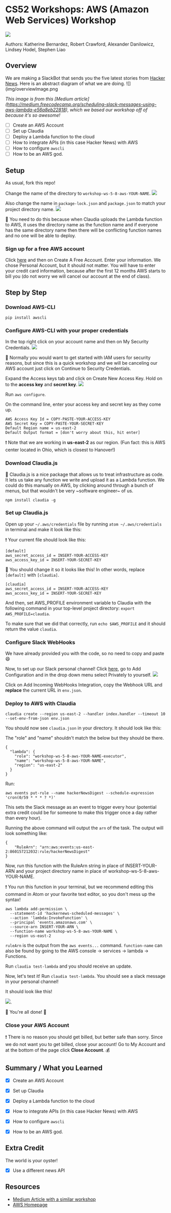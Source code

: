 

# CS52 Workshops:  AWS (Amazon Web Services) Workshop

![](https://static1.squarespace.com/static/599bfc6803596ef973b3fade/t/5adde270575d1f40f9b86b12/1524490877466/Amazon+Web+Serives)

Authors: Katherine Bernardez, Robert Crawford, Alexander Danilowicz, Lindsey Hodel, Stephen Liao

## Overview
We are making a SlackBot that sends you the five latest stories from [Hacker News](https://news.ycombinator.com/). Here is an abstract diagram of what we are doing.
![](img/overviewImage.png

*This image is from this [Medium article] (https://medium.freecodecamp.org/scheduling-slack-messages-using-aws-lambda-e56a8eb22818), which we based our workshop off of because it's so awesome!*

* [ ] Create an AWS Account
* [ ] Set up Claudia
* [ ] Deploy a Lambda function to the cloud
* [ ] How to integrate APIs (in this case Hacker News) with AWS
* [ ] How to configure `awscli`
* [ ] How to be an AWS god.

## Setup
As usual, fork this repo!

Change the name of the directory to `workshop-ws-5-8-aws-YOUR-NAME`.
![](img/repoNameChange.png)

Also change the name in `package-lock.json` and `package.json` to match your project directory name.
![](img/packageNameChange.png)

:thought_balloon: You need to do this because when Claudia uploads the Lambda function to AWS, it uses the directory name as the function name and if everyone has the same directory name then there will be conflicting function names and no one will be able to deploy.

### Sign up for a free AWS account
Click [here](https://aws.amazon.com/) and then on Create A Free Account. Enter your information. We chose Personal Account, but it should not matter. You will have to enter your credit card information, because after the first 12 months AWS starts to bill you (do not worry we will cancel our account at the end of class).

## Step by Step

### Download AWS-CLI
`pip install awscli`

### Configure AWS-CLI with your proper credentials
In the top right click on your account name and then on My Security Credentials.
![](/img/securityCredentials.png)

:thought_balloon: Normally you would want to get started with IAM users for security reasons, but since this is a quick workshop and we will be canceling our AWS account just click on Continue to Security Credentials.

Expand the Access keys tab and click on Create New Access Key. Hold on to the **access key** and **secret key**.
![](/img/securityKeys.png)

Run `aws configure`.

On the command line, enter your access key and secret key as they come up.

```
AWS Access Key Id = COPY-PASTE-YOUR-ACCESS-KEY
AWS Secret Key = COPY-PASTE-YOUR-SECRET-KEY
Default Region name = us-east-2
Default Output format = [don't worry about this, hit enter]
```

:heavy_exclamation_mark: Note that we are working in **us-east-2** as our region. (Fun fact: this is AWS center located in Ohio, which is closest to Hanover!)

### Download Claudia.js
:thought_balloon: Claudia.js is a nice package that allows us to treat infrastructure as code. It lets us take any function we write and upload it as a Lambda function. We could do this manually on AWS, by clicking around through a bunch of menus, but that wouldn't be very ~software engineer~ of us.

`npm install claudia -g`

### Set up Claudia.js
Open up your `~/.aws/credentials` file by running `atom ~/.aws/credentials` in terminal and make it look like this:

:heavy_exclamation_mark: Your current file should look like this:

```
[default]
aws_secret_access_id = INSERT-YOUR-ACCESS-KEY
aws_access_key_id = INSERT-YOUR-SECRET-KEY
```

:100: You should change it so it looks like this! In other words, replace `[default]` with `[claudia]`.

```
[claudia]
aws_secret_access_id = INSERT-YOUR-ACCESS-KEY
aws_access_key_id = INSERT-YOUR-SECRET-KEY
```

And then, set AWS_PROFILE environment variable to Claudia with the following command in your top-level project directory: `export AWS_PROFILE=claudia`.

To make sure that we did that correctly, run `echo $AWS_PROFILE` and it should return the value `claudia`.

### Configure Slack WebHooks
We have already provided you with the code, so no need to copy and paste :smile:

Now, to set up our Slack personal channel! Click [here](https://cs52-dartmouth.slack.com/apps/A0F7XDUAZ-incoming-webhooks?page=1), go to Add Configuration and in the drop down menu select Privately to yourself.
![](/img/webhooks.png)

Click on Add Incoming WebHooks Integration, copy the Webhook URL and **replace** the current URL in `env.json`.

### Deploy to AWS with Claudia
```
claudia create --region us-east-2 --handler index.handler --timeout 10 --set-env-from-json env.json
```

You should now see `claudia.json` in your directory. It should look like this:

The "role" and "name" shouldn't match the below but they should be there.

```
{
  "lambda": {
    "role": "workshop-ws-5-8-aws-YOUR-NAME-executor",
    "name": "workshop-ws-5-8-aws-YOUR-NAME",
    "region": "us-east-2"
  }
}
```

Run:

`aws events put-rule --name hackerNewsDigest --schedule-expression 'cron(0/59 * * * ? *)'`

This sets the Slack message as an event to trigger every hour (potential extra credit could be for someone to make this trigger once a day rather than every hour).

Running the above command will output the `arn` of the task. The output will look something like:

```
{
    "RuleArn": "arn:aws:events:us-east-2:860157212032:rule/hackerNewsDigest"
}
```

Now, run this function with the RuleArn string in place of INSERT-YOUR-ARN and your project
directory name in place of workshop-ws-5-8-aws-YOUR-NAME.

:heavy_exclamation_mark: You run this function in your terminal, but we recommend editing this command in Atom or your favorite text editor, so you don't mess up the syntax!

```
aws lambda add-permission \
  --statement-id 'hackernews-scheduled-messages' \
  --action 'lambda:InvokeFunction' \
  --principal 'events.amazonaws.com' \
  --source-arn INSERT-YOUR-ARN \
  --function-name workshop-ws-5-8-aws-YOUR-NAME \
  --region us-east-2
```

`ruleArn` is the output from the `aws events...` command. `function-name` can also be found by going to the AWS console -> services -> lambda -> Functions.

Run `claudia test-lambda` and you should receive an update.

Now, let's test it! Run `claudia test-lambda`. You should see a slack message in your personal channel!


It should look like this!

![](/img/webhook.jpeg).

:tada: You're all done! :tada:

### Close your AWS Account

:heavy_exclamation_mark: There is no reason you should get billed, but better safe than sorry. Since we do not want you to get billed, close your account! Go to My Account and at the bottom of the page click **Close Account**. :moneybag:

## Summary / What you Learned
* [x] Create an AWS Account
* [x] Set up Claudia
* [x] Deploy a Lambda function to the cloud
* [x] How to integrate APIs (in this case Hacker News) with AWS
* [x] How to configure `awscli`
* [x] How to be an AWS god.


## Extra Credit
The world is your oyster!

* [x] Use a different news API 

## Resources
* [Medium Article with a similar workshop](https://medium.freecodecamp.org/scheduling-slack-messages-using-aws-lambda-e56a8eb22818)
* [AWS Homepage](https://aws.amazon.com/)
